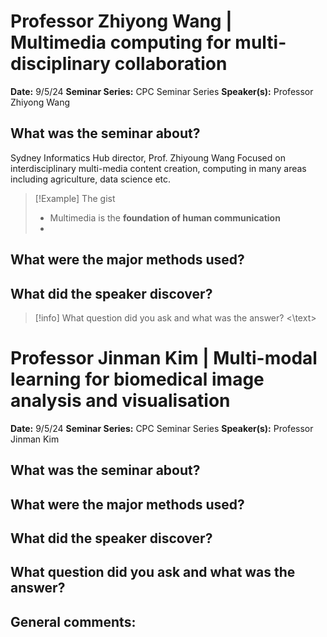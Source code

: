 # Professor Zhiyong Wang | Multimedia computing for multi-disciplinary collaboration 

**Date:** 9/5/24
**Seminar Series:** CPC Seminar Series
**Speaker(s):** Professor Zhiyong Wang

## What was the seminar about?
Sydney Informatics Hub director, Prof. Zhiyoung Wang
Focused on interdisciplinary multi-media content creation, computing in many areas including agriculture, data science etc.


> [!Example] The gist
> - Multimedia is the **foundation of human communication**
> - 



## What were the major methods used?


## What did the speaker discover?


> [!info] What question did you ask and what was the answer?
> <\text>


# Professor Jinman Kim | Multi-modal learning for biomedical image analysis and visualisation

**Date:** 9/5/24
**Seminar Series:** CPC Seminar Series
**Speaker(s):** Professor Jinman Kim

## What was the seminar about?


## What were the major methods used?


## What did the speaker discover?


## What question did you ask and what was the answer?


## General comments:

